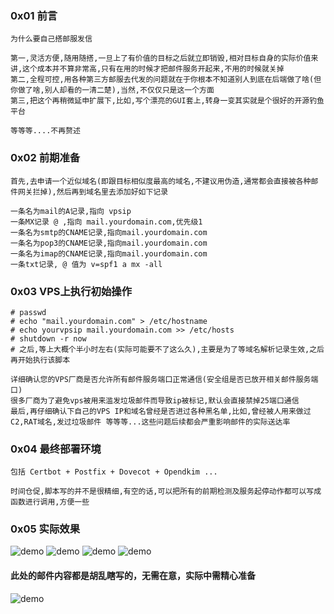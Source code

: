 ###  0x01 前言
```
为什么要自己搭邮服发信 

第一,灵活方便,随用随搭,一旦上了有价值的目标之后就立即销毁,相对目标自身的实际价值来讲,这个成本并不算非常高,只有在用的时候才把邮件服务开起来,不用的时候就关掉
第二,全程可控,用各种第三方邮服去代发的问题就在于你根本不知道别人到底在后端做了啥(但你做了啥,别人却看的一清二楚),当然,不仅仅只是这一个方面
第三,把这个再稍微延申扩展下,比如,写个漂亮的GUI套上,转身一变其实就是个很好的开源钓鱼平台

等等等....不再赘述
```

### 0x02 前期准备
```
首先,去申请一个近似域名(即跟目标相似度最高的域名,不建议用伪造,通常都会直接被各种邮件网关拦掉),然后再到域名里去添加好如下记录

一条名为mail的A记录,指向 vpsip
一条MX记录 @ ,指向 mail.yourdomain.com,优先级1
一条名为smtp的CNAME记录,指向mail.yourdomain.com
一条名为pop3的CNAME记录,指向mail.yourdomain.com
一条名为imap的CNAME记录,指向mail.yourdomain.com
一条txt记录, @ 值为 v=spf1 a mx -all
```

### 0x03 VPS上执行初始操作
```
# passwd
# echo "mail.yourdomain.com" > /etc/hostname
# echo yourvpsip mail.yourdomain.com >> /etc/hosts
# shutdown -r now
# 之后,等上大概个半小时左右(实际可能要不了这么久),主要是为了等域名解析记录生效,之后再开始执行该脚本

详细确认您的VPS厂商是否允许所有邮件服务端口正常通信(安全组是否已放开相关邮件服务端口)
很多厂商为了避免vps被用来滥发垃圾邮件而导致ip被标记,默认会直接禁掉25端口通信
最后,再仔细确认下自己的VPS IP和域名曾经是否进过各种黑名单,比如,曾经被人用来做过C2,RAT域名,发过垃圾邮件 等等等...这些问题后续都会严重影响邮件的实际送达率
```

### 0x04 最终部署环境
```
包括 Certbot + Postfix + Dovecot + Opendkim ...

时间仓促,脚本写的并不是很精细,有空的话,可以把所有的前期检测及服务起停动作都可以写成函数进行调用,方便一些
```

### 0x05 实际效果
![demo](mails0.png)
![demo](mails1.png)
![demo](mails2.png)
![demo](mails3.png)

#### 此处的邮件内容都是胡乱瞎写的，无需在意，实际中需精心准备
![demo](mails4.png)
